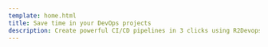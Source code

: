 ```yaml
---
template: home.html
title: Save time in your DevOps projects
description: Create powerful CI/CD pipelines in 3 clicks using R2Devops! Select the plug and play jobs you need from our list, then trigger your pipeline and enjoy.
---
```


